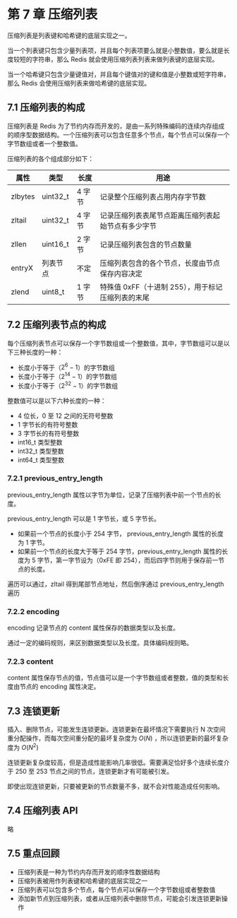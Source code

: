 # 第 7 章 压缩列表

压缩列表是列表键和哈希键的底层实现之一。

当一个列表键只包含少量列表项，并且每个列表项要么就是小整数值，要么就是长度较短的字符串，那么 Redis 就会使用压缩列表列表来做列表键的底层实现。

当一个哈希键只包含少量键值对，并且每个键值对的键和值是小整数或短字符串，那么 Redis 会使用压缩列表来做哈希键的底层实现。



## 7.1 压缩列表的构成

压缩列表是 Redis 为了节约内存而开发的，是由一系列特殊编码的连续内存组成的顺序型数据结构。一个压缩列表可以包含任意多个节点，每个节点可以保存一个字节数组或者一个整数值。



压缩列表的各个组成部分如下：

| 属性    | 类型     | 长度   | 用途                                               |
| ------- | -------- | ------ | -------------------------------------------------- |
| zlbytes | uint32_t | 4 字节 | 记录整个压缩列表占用内存字节数                     |
| zltail  | uint32_t | 4 字节 | 记录压缩列表表尾节点距离压缩列表起始节点有多少字节 |
| zllen   | uint16_t | 2 字节 | 记录压缩列表包含的节点数量                         |
| entryX  | 列表节点 | 不定   | 压缩列表包含的各个节点，长度由节点保存内容决定     |
| zlend   | uint8_t  | 1 字节 | 特殊值 0xFF（十进制 255），用于标记压缩列表的末尾  |



## 7.2 压缩列表节点的构成

每个压缩列表节点可以保存一个字节数组或一个整数值，其中，字节数组可以是以下三种长度的一种：

+ 长度小于等于（$2^6-1$）的字节数组
+ 长度小于等于（$2^{14}-1$）的字节数组
+ 长度小于等于（$2^{32}-1$）的字节数组



整数值可以是以下六种长度的一种：

+ 4 位长，0 至 12 之间的无符号整数
+ 1 字节长的有符号整数
+ 3 字节长的有符号整数
+ int16_t 类型整数
+ int32_t 类型整数
+ int64_t 类型整数



### 7.2.1 previous_entry_length

previous_entry_length 属性以字节为单位，记录了压缩列表中前一个节点的长度。

previous_entry_length 可以是 1 字节长，或 5 字节长。

+ 如果前一个节点的长度小于 254 字节， previous_entry_length 属性的长度为 1 字节。
+ 如果前一个节点的长度大于等于 254 字节，previous_entry_length 属性的长度为 5 字节，第一字节设为（0xFE 即 254），而后四字节则用于保存前一节点的长度。



遍历可以通过，zltail 得到尾部节点地址，然后倒序通过 previous_entry_length 遍历



### 7.2.2 encoding

encoding 记录节点的 content 属性保存的数据类型以及长度。

通过一定的编码规则，来区别数据类型以及长度。具体编码规则略。



### 7.2.3 content

content 属性保存节点的值，节点值可以是一个字节数组或者整数，值的类型和长度由节点的 encoding 属性决定。



## 7.3 连锁更新

插入、删除节点，可能发生连锁更新。连锁更新在最坏情况下需要执行 N 次空间重分配操作，而每次空间重分配的最坏复杂度为 $O(N)$ ，所以连锁更新的最坏复杂度为 $O(N^2)$

连锁更新复杂度较高，但是造成性能影响几率很低。需要满足恰好多个连续长度介于 250 至 253 节点之间的节点，连锁更新才有可能被引发。

即使出现连锁更新，只要被更新的节点数量不多，就不会对性能造成任何影响。



## 7.4 压缩列表 API

略



## 7.5 重点回顾

+ 压缩列表是一种为节约内存而开发的顺序性数据结构
+ 压缩列表被用作列表键和哈希键的底层实现之一
+ 压缩列表可以包含多个节点，每个节点可以保存一个字节数组或者整数值
+ 添加新节点到压缩列表，或者从压缩列表中删除节点，可能会引发连锁更新操作


